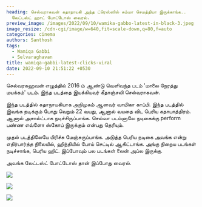 ```yaml
---
heading: செல்வராகவன் கதாநாயகி அந்த ட்ரெஸ்ஸில் சும்மா செமத்தியா இருக்காங்க..
  லேட்டஸ்ட் ஹாட் போட்டோஸ் வைரல்.
preview_image: /images/2022/09/10/wamika-gabbo-latest-in-black-3.jpeg
image_resize: /cdn-cgi/image/w=640,fit=scale-down,q=80,f=auto
categories: cinema
authors: Santhosh
tags:
  - Wamiqa Gabbi
  - Selvaraghavan
title: wamiqa-gabbi-latest-clicks-viral
date: 2022-09-10 21:51:22 +0530
---
```

செல்வரகஹவன் எழுத்தில் 2016 ம் ஆண்டு வெளிவந்த படம் 'மாலை நேரத்து மயக்கம்' படம்.  இந்த படத்தை இயக்கியவர் கீதாஞ்சலி செல்வராகவன்.

இந்த படத்தில் கதாநாயகியாக அறிமுகம் ஆனவர் வாமிகா காப்பி. இந்த படத்தில் இவங்க நடிக்கும் போது வெறும் 22 வயது, ஆனால் வயதை விட பெரிய கதாபாத்திரம். ஆனால் அசால்ட்டாக நடிச்சிருப்பாங்க. செல்வா படம்னாலே நடிகைக்கு perform பண்ண எவ்ளோ ஸ்கோப் இருக்கும் என்பது தெரியும்.

முதல் படத்திலேயே பிரிச்சு மேஞ்சுருப்பாங்க. அடுத்த பெரிய நடிகை அவங்க என்று எதிர்பார்த்த நிலையில், ஹிந்தியில் போய் செட்டில் ஆகிட்டாங்க. அங்கு நிறைய படங்கள் நடிச்சாங்க, பெரிய ஹிட். இப்போவும் பல படங்கள் லைன் அப்ல இருக்கு.

அவங்க லேட்டஸ்ட் போட்டோஸ் தான் இப்போது வைரல்.

![](/images/2022/09/10/wamika-gabbo-latest-in-black.jpeg)

![](/images/2022/09/10/wamika-gabbo-latest-in-black-1.jpeg)

![](/images/2022/09/10/wamika-gabbo-latest-in-black-2.jpeg)